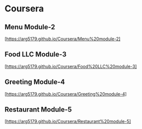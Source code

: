 # Coursera

## Menu Module-2
[https://arg5179.github.io/Coursera/Menu%20module-2]

## Food LLC Module-3
[https://arg5179.github.io/Coursera/Food%20LLC%20module-3]

## Greeting Module-4
[https://arg5179.github.io/Coursera/Greeting%20module-4]

## Restaurant Module-5
[https://arg5179.github.io/Coursera/Restaurant%20module-5]

